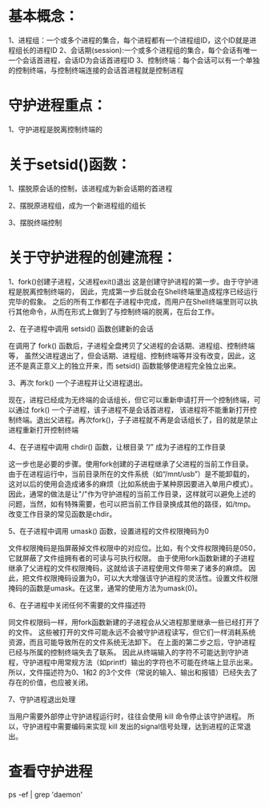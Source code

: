 # 基本概念：
1、进程组：一个或多个进程的集合，每个进程都有一个进程组ID，这个ID就是进程组长的进程ID
2、会话期(session):一个或多个进程组的集合，每个会话有唯一一个会话首进程，会话ID为会话首进程ID
3、控制终端：每个会话可以有一个单独的控制终端，与控制终端连接的会话首进程就是控制进程


# 守护进程重点：
1、守护进程是脱离控制终端的


# 关于setsid()函数：
1、摆脱原会话的控制，该进程成为新会话期的首进程

2、摆脱原进程组，成为一个新进程组的组长

3、摆脱终端控制



# 关于守护进程的创建流程：
1、fork()创建子进程，父进程exit()退出
这是创建守护进程的第一步。由于守护进程是脱离控制终端的，
因此，完成第一步后就会在Shell终端里造成程序已经运行完毕的假象。
之后的所有工作都在子进程中完成，而用户在Shell终端里则可以执行其他命令，从而在形式上做到了与控制终端的脱离，在后台工作。



2、在子进程中调用 setsid() 函数创建新的会话

在调用了 fork() 函数后，子进程全盘拷贝了父进程的会话期、进程组、控制终端等，
虽然父进程退出了，但会话期、进程组、控制终端等并没有改变，因此，这还不是真正意义上的独立开来，而 setsid() 函数能够使进程完全独立出来。



3、再次 fork() 一个子进程并让父进程退出。

现在，进程已经成为无终端的会话组长，但它可以重新申请打开一个控制终端，可以通过 fork() 一个子进程，该子进程不是会话首进程，
该进程将不能重新打开控制终端。退出父进程。再次fork()，子子进程就不再是会话组长了，目的就是禁止进程重新打开控制终端



4、在子进程中调用 chdir() 函数，让根目录 ”/” 成为子进程的工作目录

这一步也是必要的步骤。使用fork创建的子进程继承了父进程的当前工作目录。
由于在进程运行中，当前目录所在的文件系统（如“/mnt/usb”）是不能卸载的，这对以后的使用会造成诸多的麻烦（比如系统由于某种原因要进入单用户模式）。
因此，通常的做法是让"/"作为守护进程的当前工作目录，这样就可以避免上述的问题，当然，如有特殊需要，也可以把当前工作目录换成其他的路径，如/tmp。改变工作目录的常见函数是chdir。



5、在子进程中调用 umask() 函数，设置进程的文件权限掩码为0

文件权限掩码是指屏蔽掉文件权限中的对应位。比如，有个文件权限掩码是050，它就屏蔽了文件组拥有者的可读与可执行权限。
由于使用fork函数新建的子进程继承了父进程的文件权限掩码，这就给该子进程使用文件带来了诸多的麻烦。
因此，把文件权限掩码设置为0，可以大大增强该守护进程的灵活性。设置文件权限掩码的函数是umask。在这里，通常的使用方法为umask(0)。



6、在子进程中关闭任何不需要的文件描述符

同文件权限码一样，用fork函数新建的子进程会从父进程那里继承一些已经打开了的文件。
这些被打开的文件可能永远不会被守护进程读写，但它们一样消耗系统资源，而且可能导致所在的文件系统无法卸下。
在上面的第二步之后，守护进程已经与所属的控制终端失去了联系。
因此从终端输入的字符不可能达到守护进程，守护进程中用常规方法（如printf）输出的字符也不可能在终端上显示出来。所以，文件描述符为0、1和2 的3个文件（常说的输入、输出和报错）已经失去了存在的价值，也应被关闭。


7、守护进程退出处理

当用户需要外部停止守护进程运行时，往往会使用 kill 命令停止该守护进程。
所以，守护进程中需要编码来实现 kill 发出的signal信号处理，达到进程的正常退出。
# 查看守护进程
ps -ef | grep 'daemon'